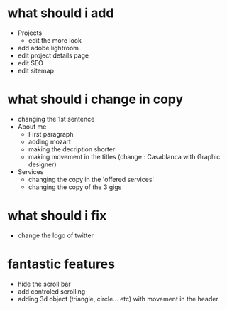 # what should i add 
- Projects
    - edit the more look 
- add adobe lightroom
- edit project details page
- edit SEO
- edit sitemap

# what should i change in copy
- changing the 1st sentence 
- About me
    - First paragraph
    - adding mozart 
    - making the decription shorter
    - making movement in the titles (change : Casablanca with Graphic designer)
- Services
    - changing the copy in the 'offered services'
    - changing the copy of the 3 gigs


# what should i fix 
- change the logo of twitter

# fantastic features 
- hide the scroll bar
- add controled scrolling 
- adding 3d object (triangle, circle... etc) with movement in the header


